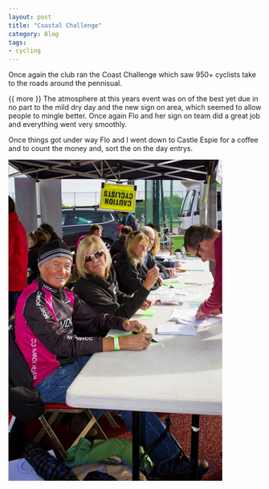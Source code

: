 ```yaml
---
layout: post
title: "Coastal Challenge"
category: Blog 
tags: 
- cycling 
---
```

 
   
Once again the club ran the Coast Challenge which saw 950+ cyclists take to the roads around the pennisual.
 

{{ more }} 
The atmosphere at this years event was on of the best yet due in no part to the mild dry day and the new sign on area, which seemed to allow people to mingle better. Once again Flo and her sign on team did a great job and everything went very smoothly.

Once things got under way Flo and I went down to Castle Espie for a coffee and to count the money and, sort the on the day entrys.
 
<div class="figure">
<img src="/images/2013/2013-06-16-Coastal.jpg ">
</div>
